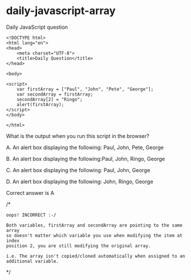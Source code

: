 # daily-javascript-array
Daily JavaScript question
```
<!DOCTYPE html>
<html lang="en">
<head>
    <meta charset="UTF-8">
    <title>Daily Question</title>
</head>

<body>

<script>
    var firstArray = ["Paul", "John", "Pete", "George"];
    var secondArray = firstArray;
    secondArray[2] = "Ringo";
    alert(firstArray);
</script>
</body>

</html>
```

What is the output when you run this script in the browser?

A. An alert box displaying the following: Paul, John, Pete, George

B. An alert box displaying the following:Paul, John, Ringo, George

C. An alert box displaying the following: Paul, John, George

D. An alert box displaying the following: John, Ringo, George

Correct answer is A

/*

	oops! INCORRECT :-/

	Both variables, firstArray and secondArray are pointing to the same array
	so doesn't matter which variable you use when modifying the item at index
	position 2, you are still modifying the original array.

	i.e. The array isn't copied/cloned automatically when assigned to an additional variable.
	
*/